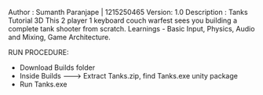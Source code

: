 Author : Sumanth Paranjape | 1215250465
Version: 1.0
Description : Tanks Tutorial 3D
              This 2 player 1 keyboard couch warfest sees you building a complete tank shooter from scratch.
              Learnings - Basic Input, Physics, Audio and Mixing, Game Architecture.
              
RUN PROCEDURE:
* Download Builds folder
* Inside Builds ---> Extract Tanks.zip, find Tanks.exe unity package
* Run Tanks.exe